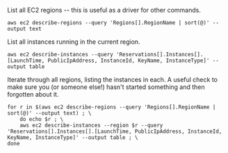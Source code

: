 List all EC2 regions -- this is useful as a driver for other commands.

```
aws ec2 describe-regions --query 'Regions[].RegionName | sort(@)' --output text
```

List all instances running in the current region.

```
aws ec2 describe-instances --query 'Reservations[].Instances[].[LaunchTime, PublicIpAddress, InstanceId, KeyName, InstanceType]' --output table
```

Iterate through all regions, listing the instances in each. A useful check to make sure
you (or someone else!) hasn't started something and then forgotten about it.

```
for r in $(aws ec2 describe-regions --query 'Regions[].RegionName | sort(@)' --output text) ; \
    do echo $r ; \
    aws ec2 describe-instances --region $r --query 'Reservations[].Instances[].[LaunchTime, PublicIpAddress, InstanceId, KeyName, InstanceType]' --output table ; \
done
```

